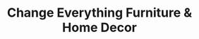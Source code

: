 ---
title: "Change Everything Furniture & Home Decor"
url: /fort-collins/change-everything-furniture-and-home-decor/
shop: furniture
---